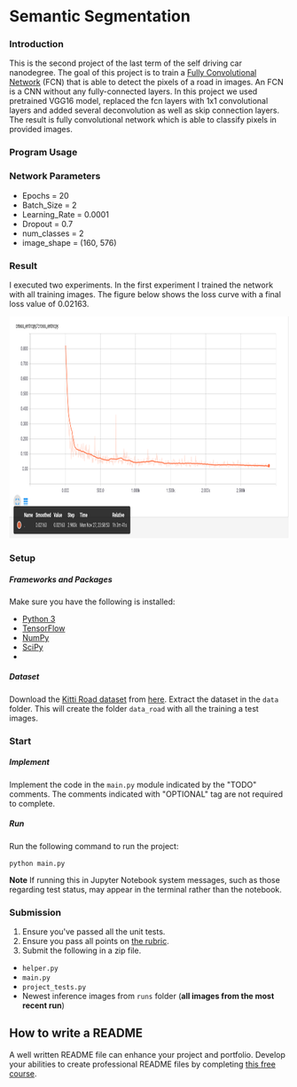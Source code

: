 # Semantic Segmentation

### Introduction
This is the second project of the last term of the self driving car nanodegree. The goal of this project is to train a [Fully Convolutional Network](https://arxiv.org/abs/1411.4038) (FCN) that is able to detect the pixels of a road in images. 
An FCN is a CNN without any fully-connected layers. In this project we used pretrained VGG16 model, replaced the fcn layers with 1x1 convolutional layers and added several deconvolution as well as skip connection layers. The result is fully convolutional network which is able to classify pixels in provided images.

### Program Usage

### Network Parameters
- Epochs = 20
- Batch_Size = 2
- Learning_Rate = 0.0001
- Dropout = 0.7
- num_classes = 2
- image_shape = (160, 576)

### Result
I executed two experiments. In the first experiment I trained the network with all training images. The figure below shows the loss curve with a final loss value of 0.02163.

<a href="url"><img src="./images/cross_entropy.png" height="400" width="1024" ></a>

### Setup

##### Frameworks and Packages
Make sure you have the following is installed:
 - [Python 3](https://www.python.org/)
 - [TensorFlow](https://www.tensorflow.org/)
 - [NumPy](http://www.numpy.org/)
 - [SciPy](https://www.scipy.org/)
 - 
##### Dataset
Download the [Kitti Road dataset](http://www.cvlibs.net/datasets/kitti/eval_road.php) from [here](http://www.cvlibs.net/download.php?file=data_road.zip).  Extract the dataset in the `data` folder.  This will create the folder `data_road` with all the training a test images.

### Start
##### Implement
Implement the code in the `main.py` module indicated by the "TODO" comments.
The comments indicated with "OPTIONAL" tag are not required to complete.
##### Run
Run the following command to run the project:
```
python main.py
```
**Note** If running this in Jupyter Notebook system messages, such as those regarding test status, may appear in the terminal rather than the notebook.

### Submission
1. Ensure you've passed all the unit tests.
2. Ensure you pass all points on [the rubric](https://review.udacity.com/#!/rubrics/989/view).
3. Submit the following in a zip file.
 - `helper.py`
 - `main.py`
 - `project_tests.py`
 - Newest inference images from `runs` folder  (**all images from the most recent run**)
 
 ## How to write a README
A well written README file can enhance your project and portfolio.  Develop your abilities to create professional README files by completing [this free course](https://www.udacity.com/course/writing-readmes--ud777).
